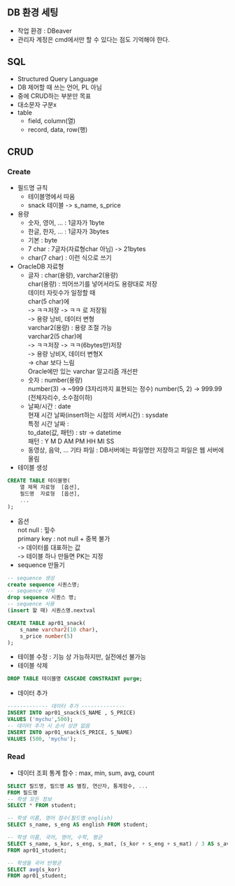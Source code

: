 ## DB 환경 세팅
- 작업 환경 : DBeaver
- 관리자 계정은 cmd에서만 할 수 있다는 점도 기억해야 한다.

## SQL
- Structured Query Language
- DB 제어할 때 쓰는 언어, PL 아님
- 중에 CRUD하는 부분만 목표
- 대소문자 구분x
- table
    - field, column(열)
    - record, data, row(행)

## CRUD
### Create
- 필드명 규칙
    - 테이블명에서 따옴
    - snack 테이블 -> s_name, s_price
- 용량
    - 숫자, 영어, ... : 1글자가 1byte
    - 한글, 한자, ... : 1글자가 3bytes
    - 기본 : byte
    - 7 char : 7글자(자료형char 아님) -> 21bytes
    - char(7 char) : 이런 식으로 쓰기
- OracleDB 자료형
    - 글자 : char(용량), varchar2(용량)  
    char(용량) : 띄어쓰기를 넣어서라도 용량대로 저장   
        데이터 자릿수가 일정할 때   
        char(5 char)에  
            -> ㅋㅋ저장 -> ㅋㅋ   로 저장됨  
            -> 용량 낭비, 데이터 변형  
    varchar2(용량) : 용량 조절 가능  
        varchar2(5 char)에  
            -> ㅋㅋ저장 -> ㅋㅋ(6bytes만)저장  
            -> 용량 낭비X, 데이터 변형X  
            -> char 보다 느림  
        Oracle에만 있는 varchar 알고리즘 개선판
    - 숫자 : number(용량)  
        number(3) -> ~999 (3자리까지 표현되는 정수)
        number(5, 2) -> 999.99 (전체자리수, 소수점이하) 
    - 날짜/시간 : date    
        현재 시간 날짜(insert하는 시점의 서버시간) : sysdate  
        특정 시간 날짜 :   
            to_date(값, 패턴) : str -> datetime  
            패턴 : Y M D AM PM HH  MI SS  
    - 동영상, 음악, ... 기타 파일 : DB서버에는 파일명만 저장하고 파일은 웹 서버에 올림
- 테이블 생성
```sql
CREATE TABLE 테이블명(
    열 제목 자료형  [옵션],
    필드명  자료형  [옵션],
    ...
);
```
- 옵션   
    not null : 핖수  
    primary key : not null + 중복 불가  
        -> 데이터를 대표하는 값  
        -> 테이블 하나 만들면 PK는 지정  
- sequence 만들기
```sql
-- sequence 생성
create sequence 시퀀스명;
-- sequence 삭제
drop sequence 시퀀스 명;
-- sequence 사용
(insert 할 때) 시퀀스명.nextval
```

```sql
CREATE TABLE apr01_snack(
    s_name varchar2(10 char),
	s_price number(5)
);
```
- 테이블 수정 : 기능 상 가능하지만, 실전에선 불가능
- 테이블 삭제
```sql
DROP TABLE 테이블명 CASCADE CONSTRAINT purge;
```
- 데이터 추가
```sql
------------- 데이터 추가 --------------
INSERT INTO apr01_snack(S_NAME , S_PRICE)
VALUES ('mychu',500);
-- 데이터 추가 시 순서 상관 없음
INSERT INTO apr01_snack(S_PRICE, S_NAME)
VALUES (500, 'mychu');
```

### Read
- 데이터 조회
    통계 함수 : max, min, sum, avg, count
```sql
SELECT 필드명, 필드명 AS 별칭, 연산자, 통계함수, ...
FROM 필드명
-- 학생 모든 정보
SELECT * FROM student;

-- 학생 이름, 영어 점수(필드명 english)
SELECT s_name, s_eng AS english FROM student;

-- 학생 이름, 국어, 영어, 수학, 평균
SELECT s_name, s_kor, s_eng, s_mat, (s_kor + s_eng + s_mat) / 3 AS s_avg
FROM apr01_student;

-- 학생들 국어 반평균
SELECT avg(s_kor)
FROM apr01_student;
```